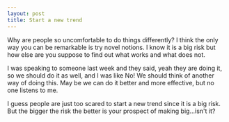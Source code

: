 ```yaml
---
layout: post
title: Start a new trend
---
```


Why are people so uncomfortable to do things differently? I think the only way you can be remarkable is try novel notions. I know it is a big risk but how else are you suppose to find out what works and what does not.

I was speaking to someone last week and they said, yeah they are doing it, so we should do it as well, and I was like No! We should think of another way of doing this. May be we can do it better and more effective, but no one listens to me.

I guess people are just too scared to start a new trend since it is a big risk. But the bigger the risk the better is your prospect of making big...isn't it?
